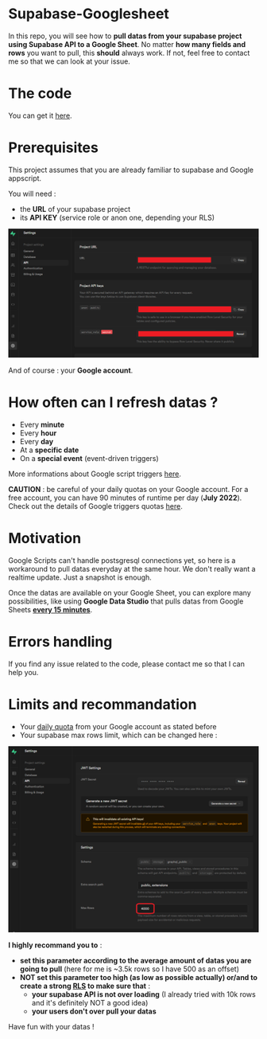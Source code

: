 # Supabase-Googlesheet
In this repo, you will see how to **pull datas from your supabase project using Supabase API to a Google Sheet**. No matter **how many fields and rows** you want to pull, this **should** always work. If not, feel free to contact me so that we can look at your issue.

# The code
You can get it [here](Code.gs).

# Prerequisites
This project assumes that you are already familiar to supabase and Google appscript.   


You will need :
- the **URL** of your supabase project
- its **API KEY** (service role or anon one, depending your RLS)

![supabase-project-details.png](img/supabase-project-details.png)

And of course : your **Google account**.

# How often can I refresh datas ?
- Every **minute**
- Every **hour**
- Every **day**
- At a **specific date**
- On a **special event** (event-driven triggers)
 
More informations about Google script triggers [here](https://developers.Google.com/apps-script/guides/triggers/installable).

**CAUTION** : be careful of your daily quotas on your Google account. For a free account, you can have 90 minutes of runtime per day (**July 2022**). Check out the details of Google triggers quotas [here](https://developers.Google.com/apps-script/guides/services/quotas).

# Motivation
Google Scripts can't handle postsgresql connections yet, so here is a workaround to pull datas everyday at the same hour. We don't really want a realtime update. Just a snapshot is enough.   

Once the datas are available on your Google Sheet, you can explore many possibilities, like using **Google Data Studio** that pulls datas from Google Sheets **[every 15 minutes](https://support.Google.com/datastudio/answer/7020039?hl=en#zippy=%2Cin-this-article%2Cdata-refresh-rates-by-connector)**. 

# Errors handling
If you find any issue related to the code, please contact me so that I can help you.

# Limits and recommandation

- Your [daily quota](https://developers.Google.com/apps-script/guides/services/quotas) from your Google account as stated before
- Your supabase max rows limit, which can be changed here :

![max-rows-supabase-api.png](img/max-rows-supabase-api.png)

**I highly recommand you to** :
- **set this parameter according to the average amount of datas you are going to pull** (here for me is ~3.5k rows so I have 500 as an offset)
- **NOT set this parameter too high (as low as possible actually) or/and to create a strong [RLS](https://supabase.com/docs/guides/auth/row-level-security) to make sure that** :
	+ **your supabase API is not over loading** (I already tried with 10k rows and it's definitely NOT a good idea)
	+ **your users don't over pull your datas**
	
Have fun with your datas !


